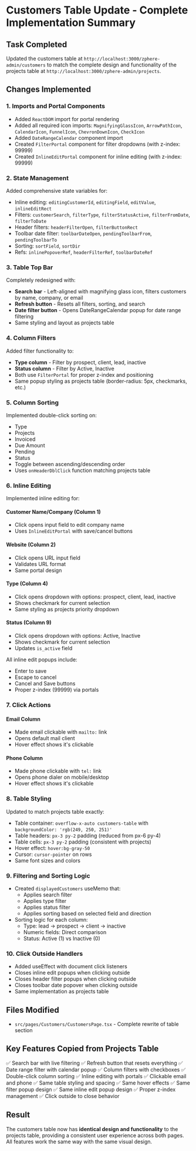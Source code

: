 # Customers Table Update - Complete Implementation Summary

## Task Completed
Updated the customers table at `http://localhost:3000/zphere-admin/customers` to match the complete design and functionality of the projects table at `http://localhost:3000/zphere-admin/projects`.

## Changes Implemented

### 1. **Imports and Portal Components**
- Added `ReactDOM` import for portal rendering
- Added all required icon imports: `MagnifyingGlassIcon`, `ArrowPathIcon`, `CalendarIcon`, `FunnelIcon`, `ChevronDownIcon`, `CheckIcon`
- Added `DateRangeCalendar` component import
- Created `FilterPortal` component for filter dropdowns (with z-index: 99999)
- Created `InlineEditPortal` component for inline editing (with z-index: 99999)

### 2. **State Management**
Added comprehensive state variables for:
- Inline editing: `editingCustomerId`, `editingField`, `editValue`, `inlineEditRect`
- Filters: `customerSearch`, `filterType`, `filterStatusActive`, `filterFromDate`, `filterToDate`
- Header filters: `headerFilterOpen`, `filterButtonRect`
- Toolbar date filter: `toolbarDateOpen`, `pendingToolbarFrom`, `pendingToolbarTo`
- Sorting: `sortField`, `sortDir`
- Refs: `inlinePopoverRef`, `headerFilterRef`, `toolbarDateRef`

### 3. **Table Top Bar**
Completely redesigned with:
- **Search bar** - Left-aligned with magnifying glass icon, filters customers by name, company, or email
- **Refresh button** - Resets all filters, sorting, and search
- **Date filter button** - Opens DateRangeCalendar popup for date range filtering
- Same styling and layout as projects table

### 4. **Column Filters**
Added filter functionality to:
- **Type column** - Filter by prospect, client, lead, inactive
- **Status column** - Filter by Active, Inactive
- Both use `FilterPortal` for proper z-index and positioning
- Same popup styling as projects table (border-radius: 5px, checkmarks, etc.)

### 5. **Column Sorting**
Implemented double-click sorting on:
- Type
- Projects
- Invoiced
- Due Amount
- Pending
- Status
- Toggle between ascending/descending order
- Uses `onHeaderDblClick` function matching projects table

### 6. **Inline Editing**
Implemented inline editing for:

#### Customer Name/Company (Column 1)
- Click opens input field to edit company name
- Uses `InlineEditPortal` with save/cancel buttons

#### Website (Column 2)
- Click opens URL input field
- Validates URL format
- Same portal design

#### Type (Column 4)
- Click opens dropdown with options: prospect, client, lead, inactive
- Shows checkmark for current selection
- Same styling as projects priority dropdown

#### Status (Column 9)
- Click opens dropdown with options: Active, Inactive
- Shows checkmark for current selection
- Updates `is_active` field

All inline edit popups include:
- Enter to save
- Escape to cancel
- Cancel and Save buttons
- Proper z-index (99999) via portals

### 7. **Click Actions**
#### Email Column
- Made email clickable with `mailto:` link
- Opens default mail client
- Hover effect shows it's clickable

#### Phone Column  
- Made phone clickable with `tel:` link
- Opens phone dialer on mobile/desktop
- Hover effect shows it's clickable

### 8. **Table Styling**
Updated to match projects table exactly:
- Table container: `overflow-x-auto customers-table` with `backgroundColor: 'rgb(249, 250, 251)'`
- Table headers: `px-3 py-2` padding (reduced from px-6 py-4)
- Table cells: `px-3 py-2` padding (consistent with projects)
- Hover effect: `hover:bg-gray-50`
- Cursor: `cursor-pointer` on rows
- Same font sizes and colors

### 9. **Filtering and Sorting Logic**
- Created `displayedCustomers` useMemo that:
  - Applies search filter
  - Applies type filter
  - Applies status filter
  - Applies sorting based on selected field and direction
- Sorting logic for each column:
  - Type: lead → prospect → client → inactive
  - Numeric fields: Direct comparison
  - Status: Active (1) vs Inactive (0)

### 10. **Click Outside Handlers**
- Added useEffect with document click listeners
- Closes inline edit popups when clicking outside
- Closes header filter popups when clicking outside
- Closes toolbar date popover when clicking outside
- Same implementation as projects table

## Files Modified
- `src/pages/Customers/CustomersPage.tsx` - Complete rewrite of table section

## Key Features Copied from Projects Table
✅ Search bar with live filtering
✅ Refresh button that resets everything
✅ Date range filter with calendar popup
✅ Column filters with checkboxes
✅ Double-click column sorting
✅ Inline editing with portals
✅ Clickable email and phone
✅ Same table styling and spacing
✅ Same hover effects
✅ Same filter popup design
✅ Same inline edit popup design
✅ Proper z-index management
✅ Click outside to close behavior

## Result
The customers table now has **identical design and functionality** to the projects table, providing a consistent user experience across both pages. All features work the same way with the same visual design.
